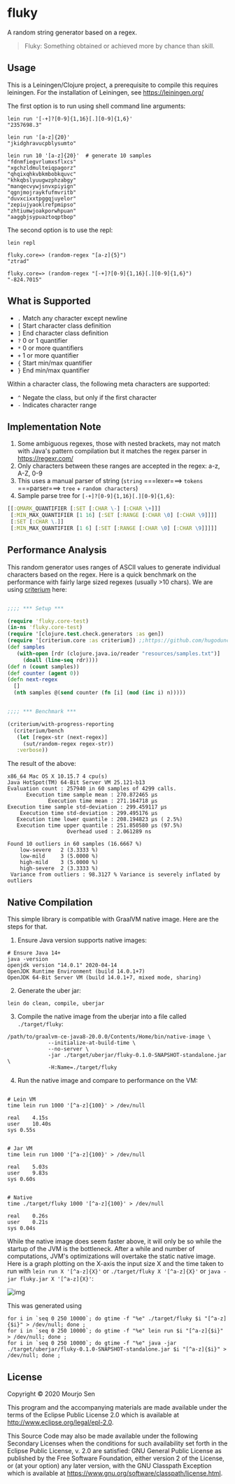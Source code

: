 # fluky

A random string generator based on a regex.

> Fluky: Something obtained or achieved more by chance than skill.

## Usage

This is a Leiningen/Clojure project, a prerequisite to compile this requires
leiningen. For the installation of Leiningen, see https://leiningen.org/

The first option is to run using shell command line arguments:
```
lein run '[-+]?[0-9]{1,16}[.][0-9]{1,6}'
"2357698.3"

lein run '[a-z]{20}'
"jkidghravucpblysumto"

lein run 10 '[a-z]{20}'  # generate 10 samples
"fdnmfiegvrlumxsflxcs"
"xgchzldmulteiqpagorz"
"qhqixqhkvbkmbobkquvc"
"khkqbslyuugwzphzabgy"
"manqecvywjsnvxpiyign"
"qgnjmojraykfufmvritb"
"duvxcixxtpggqjuyelor"
"zepiujyaoklrefpmipso"
"zhtiumwjoakporwhpuan"
"aaggbjsypuaztoqptbop"
```

The second option is to use the repl:
```
lein repl

fluky.core=> (random-regex "[a-z]{5}")
"ztrad"

fluky.core=> (random-regex "[-+]?[0-9]{1,16}[.][0-9]{1,6}")
"-824.7015"
```

## What is Supported

- `.` Match any character except newline
- `[` Start character class definition
- `]` End character class definition
- `?` 0 or 1 quantifier
- `*` 0 or more quantifiers
- `+` 1 or more quantifier
- `{` Start min/max quantifier
- `}` End min/max quantifier

Within a character class, the following meta characters are supported:

- `^` Negate the class, but only if the first character
- `-` Indicates character range


## Implementation Note
1. Some ambiguous regexes, those with nested brackets, may not match with Java's pattern compilation but it matches the regex parser in https://regexr.com/
2. Only characters between these ranges are accepted in the regex: a-z, A-Z, 0-9
3. This uses a manual parser of string (`string` ===lexer===> `tokens` ===parser===> `tree` + `random characters`)
4. Sample parse tree for `[-+]?[0-9]{1,16}[.][0-9]{1,6}`:

```clojure
[[:QMARK_QUANTIFIER [:SET [:CHAR \-] [:CHAR \+]]]
 [:MIN_MAX_QUANTIFIER [1 16] [:SET [:RANGE [:CHAR \0] [:CHAR \9]]]]
 [:SET [:CHAR \.]]
 [:MIN_MAX_QUANTIFIER [1 6] [:SET [:RANGE [:CHAR \0] [:CHAR \9]]]]]
```

## Performance Analysis

This random generator uses ranges of ASCII values to generate individual characters based
on the regex. Here is a quick benchmark on the performance with fairly large sized regexes
(usually >10 chars). We are using [criterium](https://github.com/hugoduncan/criterium) here:


```clojure

;;;; *** Setup ***

(require 'fluky.core-test)
(in-ns 'fluky.core-test)
(require '[clojure.test.check.generators :as gen])
(require '[criterium.core :as criterium]) ;;https://github.com/hugoduncan/criterium
(def samples
   (with-open [rdr (clojure.java.io/reader "resources/samples.txt")]
     (doall (line-seq rdr))))
(def n (count samples))
(def counter (agent 0))
(defn next-regex
  []
  (nth samples @(send counter (fn [i] (mod (inc i) n)))))


;;;; *** Benchmark ***

(criterium/with-progress-reporting
  (criterium/bench
   (let [regex-str (next-regex)]
     (sut/random-regex regex-str))
   :verbose))

```

The result of the above:

```
x86_64 Mac OS X 10.15.7 4 cpu(s)
Java HotSpot(TM) 64-Bit Server VM 25.121-b13
Evaluation count : 257940 in 60 samples of 4299 calls.
      Execution time sample mean : 270.872465 µs
             Execution time mean : 271.164718 µs
Execution time sample std-deviation : 299.459117 µs
    Execution time std-deviation : 299.495176 µs
   Execution time lower quantile : 208.194823 µs ( 2.5%)
   Execution time upper quantile : 251.850580 µs (97.5%)
                   Overhead used : 2.061289 ns

Found 10 outliers in 60 samples (16.6667 %)
    low-severe	 2 (3.3333 %)
    low-mild	 3 (5.0000 %)
    high-mild	 3 (5.0000 %)
    high-severe	 2 (3.3333 %)
 Variance from outliers : 98.3127 % Variance is severely inflated by outliers
```

## Native Compilation

This simple library is compatible with GraalVM native image. Here are the steps for that.

1. Ensure Java version supports native images:

```shell
# Ensure Java 14+
java -version
openjdk version "14.0.1" 2020-04-14
OpenJDK Runtime Environment (build 14.0.1+7)
OpenJDK 64-Bit Server VM (build 14.0.1+7, mixed mode, sharing)
```

2. Generate the uber jar:

```shell
lein do clean, compile, uberjar
```

3. Compile the native image from the uberjar into a file called `./target/fluky`:

```shell
/path/to/graalvm-ce-java8-20.0.0/Contents/Home/bin/native-image \
             --initialize-at-build-time \
             --no-server \
             -jar ./target/uberjar/fluky-0.1.0-SNAPSHOT-standalone.jar \
             -H:Name=./target/fluky
```

4. Run the native image and compare to performance on the VM:

```shell

# Lein VM
time lein run 1000 '[^a-z]{100}' > /dev/null

real	4.15s
user	10.40s
sys	0.55s


# Jar VM
time lein run 1000 '[^a-z]{100}' > /dev/null

real	5.03s
user	9.83s
sys	0.60s


# Native
time ./target/fluky 1000 '[^a-z]{100}' > /dev/null

real	0.26s
user	0.21s
sys	0.04s
```

While the native image does seem faster above, it will only be so while the startup of the JVM
is the bottleneck. After a while and number of computations, JVM's optimizations will overtake
the static native image. Here is a graph plotting on the X-axis the input size X and the time
taken to run with `lein run X '[^a-z]{X}'` or `./target/fluky X '[^a-z]{X}'` or `java -jar fluky.jar X '[^a-z]{X}'`:

![img](resources/runtimecomparison.png)

This was generated using

```shell
for i in `seq 0 250 10000`; do gtime -f "%e" ./target/fluky $i "[^a-z]{$i}" > /dev/null; done ;
for i in `seq 0 250 10000`; do gtime -f "%e" lein run $i "[^a-z]{$i}" > /dev/null; done ;
for i in `seq 0 250 10000`; do gtime -f "%e" java -jar ./target/uberjar/fluky-0.1.0-SNAPSHOT-standalone.jar $i "[^a-z]{$i}" > /dev/null; done ;
```

## License

Copyright © 2020 Mourjo Sen

This program and the accompanying materials are made available under the
terms of the Eclipse Public License 2.0 which is available at
http://www.eclipse.org/legal/epl-2.0.

This Source Code may also be made available under the following Secondary
Licenses when the conditions for such availability set forth in the Eclipse
Public License, v. 2.0 are satisfied: GNU General Public License as published by
the Free Software Foundation, either version 2 of the License, or (at your
option) any later version, with the GNU Classpath Exception which is available
at https://www.gnu.org/software/classpath/license.html.
